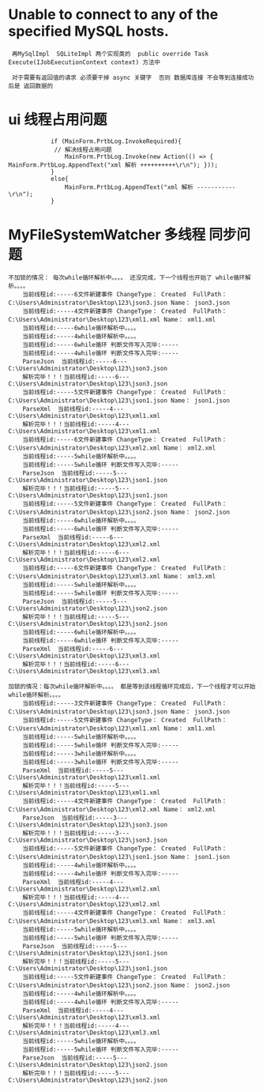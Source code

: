 #    Unable to connect to any of the specified MySQL hosts.
     再MySqlImpl  SQLiteImpl 两个实现类的  public override Task Execute(IJobExecutionContext context) 方法中
     
     对于需要有返回值的请求 必须要干掉 async 关键字  否则 数据库连接 不会等到连接成功后是 返回数据的
     
     
     
     
#  ui 线程占用问题
                if (MainForm.PrtbLog.InvokeRequired){
                 // 解决线程占用问题
                    MainForm.PrtbLog.Invoke(new Action(() => { MainForm.PrtbLog.AppendText("xml 解析 ++++++++++\r\n"); }));
                }
                else{
                    MainForm.PrtbLog.AppendText("xml 解析 ----------- \r\n");
                }
                
                
# MyFileSystemWatcher 多线程 同步问题  
    不加锁的情况： 每次while循环解析中。。。。 还没完成，下一个线程也开始了 while循环解析。。。。
        当前线程id:-----6文件新建事件 ChangeType： Created  FullPath：C:\Users\Administrator\Desktop\123\json3.json Name： json3.json
        当前线程id:-----4文件新建事件 ChangeType： Created  FullPath：C:\Users\Administrator\Desktop\123\xml1.xml Name： xml1.xml
        当前线程id:-----6while循环解析中。。。。
        当前线程id:-----4while循环解析中。。。。
        当前线程id:-----6while循环 判断文件写入完毕:-----
        当前线程id:-----4while循环 判断文件写入完毕:-----
        ParseJson  当前线程id:-----6---C:\Users\Administrator\Desktop\123\json3.json
        解析完毕！！！当前线程id:-----6---C:\Users\Administrator\Desktop\123\json3.json
        当前线程id:-----5文件新建事件 ChangeType： Created  FullPath：C:\Users\Administrator\Desktop\123\json1.json Name： json1.json
        ParseXml  当前线程id:-----4---C:\Users\Administrator\Desktop\123\xml1.xml
        解析完毕！！！当前线程id:-----4---C:\Users\Administrator\Desktop\123\xml1.xml
        当前线程id:-----6文件新建事件 ChangeType： Created  FullPath：C:\Users\Administrator\Desktop\123\xml2.xml Name： xml2.xml
        当前线程id:-----5while循环解析中。。。。
        当前线程id:-----5while循环 判断文件写入完毕:-----
        ParseJson  当前线程id:-----5---C:\Users\Administrator\Desktop\123\json1.json
        解析完毕！！！当前线程id:-----5---C:\Users\Administrator\Desktop\123\json1.json
        当前线程id:-----5文件新建事件 ChangeType： Created  FullPath：C:\Users\Administrator\Desktop\123\json2.json Name： json2.json
        当前线程id:-----6while循环解析中。。。。
        当前线程id:-----6while循环 判断文件写入完毕:-----
        ParseXml  当前线程id:-----6---C:\Users\Administrator\Desktop\123\xml2.xml
        解析完毕！！！当前线程id:-----6---C:\Users\Administrator\Desktop\123\xml2.xml
        当前线程id:-----6文件新建事件 ChangeType： Created  FullPath：C:\Users\Administrator\Desktop\123\xml3.xml Name： xml3.xml
        当前线程id:-----5while循环解析中。。。。
        当前线程id:-----5while循环 判断文件写入完毕:-----
        ParseJson  当前线程id:-----5---C:\Users\Administrator\Desktop\123\json2.json
        解析完毕！！！当前线程id:-----5---C:\Users\Administrator\Desktop\123\json2.json
        当前线程id:-----6while循环解析中。。。。
        当前线程id:-----6while循环 判断文件写入完毕:-----
        ParseXml  当前线程id:-----6---C:\Users\Administrator\Desktop\123\xml3.xml
        解析完毕！！！当前线程id:-----6---C:\Users\Administrator\Desktop\123\xml3.xml
         
    加锁的情况：每次while循环解析中。。。。 都是等到该线程循环完成后，下一个线程才可以开始 while循环解析。。。。
        当前线程id:-----3文件新建事件 ChangeType： Created  FullPath：C:\Users\Administrator\Desktop\123\json3.json Name： json3.json
        当前线程id:-----5文件新建事件 ChangeType： Created  FullPath：C:\Users\Administrator\Desktop\123\xml1.xml Name： xml1.xml
        当前线程id:-----5while循环解析中。。。。
        当前线程id:-----5while循环 判断文件写入完毕:-----
        当前线程id:-----3while循环解析中。。。。
        当前线程id:-----3while循环 判断文件写入完毕:-----
        ParseXml  当前线程id:-----5---C:\Users\Administrator\Desktop\123\xml1.xml
        解析完毕！！！当前线程id:-----5---C:\Users\Administrator\Desktop\123\xml1.xml
        当前线程id:-----4文件新建事件 ChangeType： Created  FullPath：C:\Users\Administrator\Desktop\123\xml2.xml Name： xml2.xml
        ParseJson  当前线程id:-----3---C:\Users\Administrator\Desktop\123\json3.json
        解析完毕！！！当前线程id:-----3---C:\Users\Administrator\Desktop\123\json3.json
        当前线程id:-----5文件新建事件 ChangeType： Created  FullPath：C:\Users\Administrator\Desktop\123\json1.json Name： json1.json
        当前线程id:-----4while循环解析中。。。。
        当前线程id:-----4while循环 判断文件写入完毕:-----
        ParseXml  当前线程id:-----4---C:\Users\Administrator\Desktop\123\xml2.xml
        解析完毕！！！当前线程id:-----4---C:\Users\Administrator\Desktop\123\xml2.xml
        当前线程id:-----4文件新建事件 ChangeType： Created  FullPath：C:\Users\Administrator\Desktop\123\xml3.xml Name： xml3.xml
        当前线程id:-----5while循环解析中。。。。
        当前线程id:-----5while循环 判断文件写入完毕:-----
        ParseJson  当前线程id:-----5---C:\Users\Administrator\Desktop\123\json1.json
        解析完毕！！！当前线程id:-----5---C:\Users\Administrator\Desktop\123\json1.json
        当前线程id:-----5文件新建事件 ChangeType： Created  FullPath：C:\Users\Administrator\Desktop\123\json2.json Name： json2.json
        当前线程id:-----4while循环解析中。。。。
        当前线程id:-----4while循环 判断文件写入完毕:-----
        ParseXml  当前线程id:-----4---C:\Users\Administrator\Desktop\123\xml3.xml
        解析完毕！！！当前线程id:-----4---C:\Users\Administrator\Desktop\123\xml3.xml
        当前线程id:-----5while循环解析中。。。。
        当前线程id:-----5while循环 判断文件写入完毕:-----
        ParseJson  当前线程id:-----5---C:\Users\Administrator\Desktop\123\json2.json
        解析完毕！！！当前线程id:-----5---C:\Users\Administrator\Desktop\123\json2.json